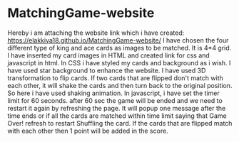 # MatchingGame-website
Hereby i am attaching the website link which i have created: https://elakkiya18.github.io/MatchingGame-website/
I have chosen the four different type of king and ace cards as images to be matched. It is 4*4 grid.
I have inserted my card images in HTML and created link for css and javascript in html.
In CSS i have styled my cards and background as i wish. I have used star background to enhance the website. 
I have used 3D transformation to flip cards.
If two cards that are flipped don't match with each other, it will shake the cards and then turn back to the original position. So here i have used shaking animation.
In javascript, i have set the timer limit for 60 seconds. after 60 sec the game will be ended and we need to restart it again by refreshing the page. 
It will popup one message after the time ends or if all the cards are matched within time limit saying that Game Over! refresh to restart
Shuffling the card.
If the cards that are flipped match with each other then 1 point will be added in the score.
